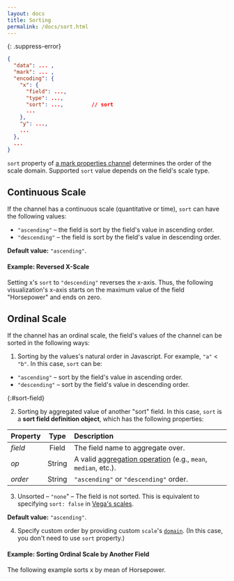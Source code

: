 ```yaml
---
layout: docs
title: Sorting
permalink: /docs/sort.html
---
```


{: .suppress-error}
```json
{
  "data": ... ,
  "mark": ... ,
  "encoding": {
    "x": {
      "field": ...,
      "type": ...,
      "sort": ...,         // sort
      ...
    },
    "y": ...,
    ...
  },
  ...
}
```

`sort` property of [a mark properties channel](encoding.html#mark-props) determines the order of the scale domain. Supported `sort` value depends on the field's scale type.

## Continuous Scale

If the channel has a continuous scale (quantitative or time), `sort` can have the following values:
- `"ascending"` –  the field is sort by the field's value in ascending order.
- `"descending"` –  the field is sort by the field's value in descending order.

<span class="note-line">__Default value:__ `"ascending"`.</span>


#### Example: Reversed X-Scale

Setting x's `sort` to `"descending"` reverses the x-axis. Thus, the following visualization's x-axis starts on the maximum value of the field "Horsepower" and ends on zero.

<div class='vl-example' data-name='tick_sort'></div>


## Ordinal Scale

If the channel has an ordinal scale, the field's values of the channel can be sorted in the following ways:

1) Sorting by the values's natural order in Javascript. For example, `"a"` < `"b"`. In this case, `sort` can be:

- `"ascending"` –  sort by the field's value in ascending order.
- `"descending"` –  sort by the field's value in descending order.

{:#sort-field}

2) Sorting by aggregated value of another "sort" field. In this case, `sort` is a __sort field definition object__, which has the following properties:

| Property      | Type          | Description    |
| :------------ |:-------------:| :------------- |
| _field_       | Field         | The field name to aggregate over.|
| _op_          | String        | A valid [aggregation operation](#aggregate) (e.g., `mean`, `median`, etc.).|
| _order_       | String        | `"ascending"` or `"descending"` order. |

<!-- TODO:
support manually specify sort order
example: sorting color mapping
 -->

3) Unsorted – `"none`" – The field is not sorted. This is equivalent to specifying `sort: false` in [Vega's scales](https://github.com/vega/vega/wiki/Scales).

<span class="note-line">__Default value:__ `"ascending"`.</span>

4) Specify custom order by providing custom `scale`'s [`domain`](scale.html#domain).  (In this case, you don't need to use `sort` property.)

#### Example: Sorting Ordinal Scale by Another Field

The following example sorts x by mean of Horsepower.

<div class='vl-example' data-name='histogram_sort_mean'></div>

<!-- TODO

## Sorting Layer and Stack Order
## Sorting Line's Path
-->

